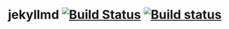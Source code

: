# jekyllmd [![Build Status](https://travis-ci.org/olzaragoza/jekyllmd.svg?branch=gh-pages)](https://travis-ci.org/olzaragoza/jekyllmd) [![Build status](https://ci.appveyor.com/api/projects/status/9h226ksjjiq4eveo/branch/master?svg=true)](https://ci.appveyor.com/project/olzaragoza/jekyllmd/branch/master)

